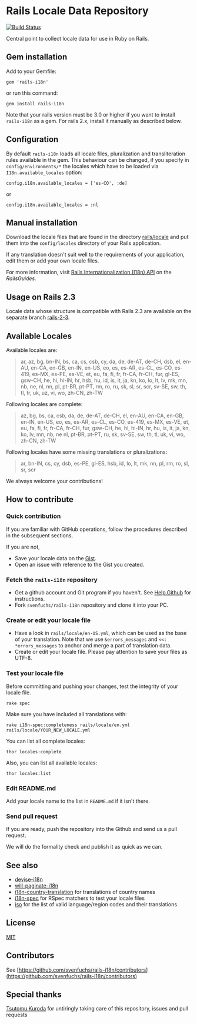 Rails Locale Data Repository
============================

[![Build Status](https://secure.travis-ci.org/svenfuchs/rails-i18n.png)](http://travis-ci.org/svenfuchs/rails-i18n)

Central point to collect locale data for use in Ruby on Rails.

## Gem installation

Add to your Gemfile:

    gem 'rails-i18n'

or run this command:

    gem install rails-i18n

Note that your rails version must be 3.0 or higher if you want to install `rails-i18n` as a gem. For rails 2.x, install it manually as described below.

## Configuration

By default `rails-i18n` loads all locale files, pluralization and
transliteration rules available in the gem. This behaviour can be changed, if you
specify in `config/environments/*` the locales which have to be loaded via
`I18n.available_locales` option:

    config.i18n.available_locales = ['es-CO', :de]

or

    config.i18n.available_locales = :nl

## Manual installation

Download the locale files that are found in the directory [rails/locale](http://github.com/svenfuchs/rails-i18n/tree/master/rails/locale/) and put them into the `config/locales` directory of your Rails application.

If any translation doesn't suit well to the requirements of your application, edit them or add your own locale files.

For more information, visit [Rails Internationalization (I18n) API](http://guides.rubyonrails.org/i18n.html) on the _RailsGuides._

## Usage on Rails 2.3

Locale data whose structure is compatible with Rails 2.3 are available on the separate branch [rails-2-3](https://github.com/svenfuchs/rails-i18n/tree/rails-2-3).

## Available Locales

Available locales are:

> ar, az, bg, bn-IN, bs, ca, cs, csb, cy, da, de, de-AT, de-CH, dsb, el, en-AU, en-CA, en-GB, en-IN, en-US, eo,
> es, es-AR, es-CL, es-CO, es-419, es-MX, es-PE, es-VE, et, eu, fa, fi, fr, fr-CA, fr-CH, fur, gl-ES,
> gsw-CH, he, hi, hi-IN, hr, hsb, hu, id, is, it, ja, kn, ko, lo, lt, lv, mk, mn, nb,
> ne, nl, nn, pl, pt-BR, pt-PT, rm, ro, ru, sk, sl, sr, scr, sv-SE, sw, th,
> tl, tr, uk, uz, vi, wo, zh-CN, zh-TW

Following locales are complete:

> az, bg, bs, ca, csb, da, de, de-AT, de-CH, el, en-AU, en-CA, en-GB, en-IN, en-US, eo, es, es-AR, es-CL, es-CO, es-419, es-MX, es-VE, et,
> eu, fa, fi, fr, fr-CA, fr-CH, fur, gsw-CH, he, hi, hi-IN, hr, hu, is, it, ja, kn, ko, lv, mn, nb, ne
> nl, pt-BR, pt-PT, ru, sk, sv-SE, sw, th, tl, uk, vi, wo, zh-CN, zh-TW

Following locales have some missing translations or pluralizations:

> ar, bn-IN, cs, cy, dsb, es-PE, gl-ES, hsb, id, lo, lt, mk, nn, pl, rm, ro, sl, sr, scr

We always welcome your contributions!

## How to contribute

### Quick contribution

If you are familiar with GitHub operations, follow the procedures described in the subsequent sections.

If you are not,

* Save your locale data on the [Gist](http://gist.github.com).
* Open an issue with reference to the Gist you created.

### Fetch the `rails-i18n` repository

* Get a github account and Git program if you haven't. See [Help.Github](http://help.github.com/) for instructions.
* Fork `svenfuchs/rails-i18n` repository and clone it into your PC.

### Create or edit your locale file

* Have a look in `rails/locale/en-US.yml`, which can be used as the base of your translation.
  Note that we use `&errors_messages` and `<<: *errors_messages` to anchor and merge a part of translation data.
* Create or edit your locale file.
  Please pay attention to save your files as UTF-8.

### Test your locale file

Before committing and pushing your changes, test the integrity of your locale file.

    rake spec

Make sure you have included all translations with:

    rake i18n-spec:completeness rails/locale/en.yml rails/locale/YOUR_NEW_LOCALE.yml

You can list all complete locales:

    thor locales:complete

Also, you can list all available locales:

    thor locales:list

### Edit README.md

Add your locale name to the list in `README.md` if it isn't there.

### Send pull request

If you are ready, push the repository into the Github and send us a pull request.

We will do the formality check and publish it as quick as we can.

## See also

* [devise-i18n](https://github.com/tigrish/devise-i18n)
* [will-paginate-i18n](https://github.com/tigrish/will-paginate-i18n)
* [i18n-country-translation](https://github.com/onomojo/i18n-country-translations) for translations of country names
* [i18n-spec](https://github.com/tigrish/i18n-spec) for RSpec matchers to test your locale files
* [iso](https://github.com/tigrish/iso) for the list of valid language/region codes and their translations

## License

[MIT](https://github.com/svenfuchs/rails-i18n/blob/master/MIT-LICENSE.txt)

## Contributors

See [https://github.com/svenfuchs/rails-i18n/contributors](https://github.com/svenfuchs/rails-i18n/contributors)

## Special thanks

[Tsutomu Kuroda](https://github.com/kuroda) for untiringly taking care of this repository, issues and pull requests
